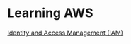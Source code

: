# Learning AWS

[Identity and Access Management (IAM)](https://github.com/muratakgul/learning-AWS/blob/main/Identity%20and%20Access%20Management%20(IAM))
